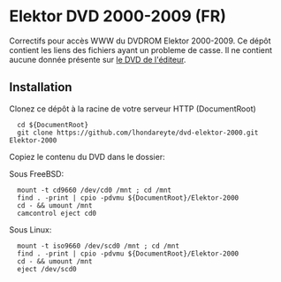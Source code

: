 # Elektor DVD 2000-2009 (FR)

Correctifs pour accès WWW du DVDROM Elektor 2000-2009. Ce dépôt contient les liens des fichiers ayant un probleme de casse.
Il ne contient aucune donnée présente sur [le DVD de l'éditeur](https://www.elektor.fr/dvd-elektor-2000-2009-fr).

## Installation

Clonez ce dépôt à la racine de votre serveur HTTP (DocumentRoot)
```
  cd ${DocumentRoot}
  git clone https://github.com/lhondareyte/dvd-elektor-2000.git Elektor-2000
```

Copiez le contenu du DVD dans le dossier:

Sous FreeBSD:
```
  mount -t cd9660 /dev/cd0 /mnt ; cd /mnt
  find . -print | cpio -pdvmu ${DocumentRoot}/Elektor-2000
  cd - && umount /mnt
  camcontrol eject cd0
```

Sous Linux:
```
  mount -t iso9660 /dev/scd0 /mnt ; cd /mnt
  find . -print | cpio -pdvmu ${DocumentRoot}/Elektor-2000
  cd - && umount /mnt
  eject /dev/scd0
```
